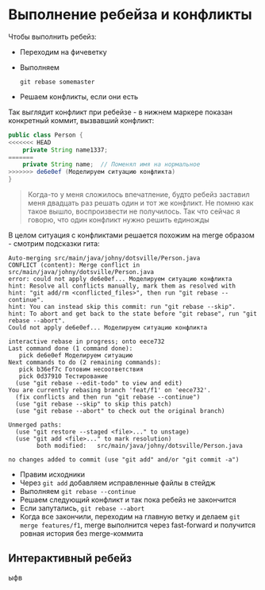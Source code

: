 # Выполнение ребейза и конфликты

Чтобы выполнить ребейз:

* Переходим на фичеветку

* Выполняем

  ```
  git rebase somemaster
  ```

* Решаем конфликты, если они есть

Так выглядит конфликт при ребейзе - в нижнем маркере показан конкретный коммит, вызвавший конфликт:

```java
public class Person {
<<<<<<< HEAD
    private String name1337;
=======
    private String name;  // Поменял имя на нормальное
>>>>>>> de6e0ef (Моделируем ситуацию конфликта)
}
```

> Когда-то у меня сложилось впечатление, будто ребейз заставил меня двадцать раз решать один и тот же конфликт. Не помню как такое вышло, воспроизвести не получилось. Так что сейчас я говорю, что один конфликт нужно решить единожды

В целом ситуация с конфликтами решается похожим на merge образом - смотрим подсказки гита:

```
Auto-merging src/main/java/johny/dotsville/Person.java
CONFLICT (content): Merge conflict in src/main/java/johny/dotsville/Person.java
error: could not apply de6e0ef... Моделируем ситуацию конфликта
hint: Resolve all conflicts manually, mark them as resolved with
hint: "git add/rm <conflicted_files>", then run "git rebase --continue".
hint: You can instead skip this commit: run "git rebase --skip".
hint: To abort and get back to the state before "git rebase", run "git rebase --abort".
Could not apply de6e0ef... Моделируем ситуацию конфликта
```

```
interactive rebase in progress; onto eece732
Last command done (1 command done):
   pick de6e0ef Моделируем ситуацию
Next commands to do (2 remaining commands):
   pick b36ef7c Готовим несоответствия
   pick 0d37910 Тестирование
  (use "git rebase --edit-todo" to view and edit)
You are currently rebasing branch 'feat/f1' on 'eece732'.
  (fix conflicts and then run "git rebase --continue")
  (use "git rebase --skip" to skip this patch)
  (use "git rebase --abort" to check out the original branch)

Unmerged paths:
  (use "git restore --staged <file>..." to unstage)
  (use "git add <file>..." to mark resolution)
        both modified:   src/main/java/johny/dotsville/Person.java

no changes added to commit (use "git add" and/or "git commit -a")
```

* Правим исходники
* Через `git add` добавляем исправленные файлы в стейдж
* Выполняем `git rebase --continue`
* Решаем следующий конфликт и так пока ребейз не закончится
* Если запутались, `git rebase --abort`
* Когда все закончили, переходим на главную ветку и делаем `git merge features/f1`, merge выполнится через fast-forward и получится ровная история без merge-коммита

## Интерактивный ребейз

ыфв